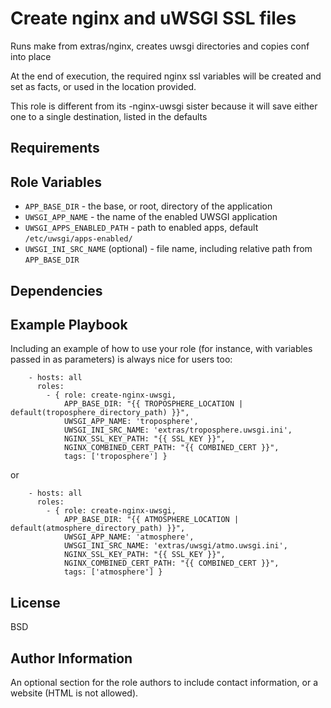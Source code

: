 Create nginx and uWSGI SSL files
=========

Runs make from extras/nginx, creates uwsgi directories and copies conf into place

At the end of execution, the required nginx ssl variables will be created and set as facts, or used in the location provided.

This role is different from its -nginx-uwsgi sister because it will save either one to a single destination, listed in the defaults

Requirements
------------


Role Variables
--------------

- `APP_BASE_DIR` - the base, or root, directory of the application
- `UWSGI_APP_NAME` - the name of the enabled UWSGI application
- `UWSGI_APPS_ENABLED_PATH` - path to enabled apps, default `/etc/uwsgi/apps-enabled/`
- `UWSGI_INI_SRC_NAME` (optional) - file name, including relative path from `APP_BASE_DIR`

Dependencies
------------


Example Playbook
----------------

Including an example of how to use your role (for instance, with variables passed in as parameters) is always nice for users too:

```
    - hosts: all
      roles:
        - { role: create-nginx-uwsgi,
            APP_BASE_DIR: "{{ TROPOSPHERE_LOCATION | default(troposphere_directory_path) }}",
            UWSGI_APP_NAME: 'troposphere',
            UWSGI_INI_SRC_NAME: 'extras/troposphere.uwsgi.ini',
            NGINX_SSL_KEY_PATH: "{{ SSL_KEY }}",
            NGINX_COMBINED_CERT_PATH: "{{ COMBINED_CERT }}",
            tags: ['troposphere'] }
```

or

```
    - hosts: all
      roles:
        - { role: create-nginx-uwsgi,
            APP_BASE_DIR: "{{ ATMOSPHERE_LOCATION | default(atmosphere_directory_path) }}",
            UWSGI_APP_NAME: 'atmosphere',
            UWSGI_INI_SRC_NAME: 'extras/uwsgi/atmo.uwsgi.ini',
            NGINX_SSL_KEY_PATH: "{{ SSL_KEY }}",
            NGINX_COMBINED_CERT_PATH: "{{ COMBINED_CERT }}",
            tags: ['atmosphere'] }
```

License
-------

BSD

Author Information
------------------

An optional section for the role authors to include contact information, or a website (HTML is not allowed).
